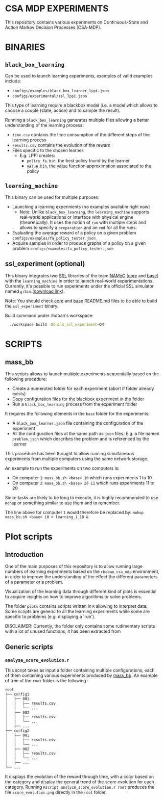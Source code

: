 # CSA MDP EXPERIMENTS

This repository contains various experiments on Continuous-State and Action
Markov Decision Processes (CSA-MDP).


# BINARIES

## `black_box_learning`

Can be used to launch learning experiments, examples of valid examples include:

- `configs/examples/black_box_learner_lppi.json`
- `configs/experimental/ssl_lppi.json`

This type of learning require a blackbox model (i.e. a model which allows to
choose a couple (state, action) and to sample the result).

Running a `black_box_learning` generates multiple files allowing a better
understanding of the learning process:

- `time.csv` contains the time consumption of the different steps of the learning process
- `results.csv` contains the evolution of the reward
- Files specific to the chosen learner:
  - E.g. LPPI creates:
    - `policy_fa.bin`, the best policy found by the learner
    - `value.bin`, the value function approximation associated to the policy

## `learning_machine`

This binary can be used for multiple purposes:

- Launching a learning experiments (no examples available right now)
  - Note: Unlike `black_box_learning`, the `learning_machine` supports
    real-world applications or interface with physical engine (theoretically).
    It uses the notion of `run` with multiple steps and allows to specify a
    `preparation` and an `end` for all the runs.
- Evaluating the average reward of a policy on a given problem `configs/examples/fa_policy_tester.json`
- Acquire samples in order to produce graphs of a policy on a given problem
  `configs/examples/fa_policy_tester.json`

## ssl_experiment (optional)

This binary integrates two [SSL](https://ssl.robocup.org/) libraries of the team [NAMeC](https://namec.fr) ([core](https://gitlab.namec.fr/ssl/software/backend/libs/core) and [base](https://gitlab.namec.fr/ssl/software/backend/libs/base)) with the `learning_machine` in order to launch real-world experimentations.
Currently, it's possible to run experiments under the official SSL simulator named `grSim`.([download link](https://gitlab.namec.fr/ssl/software/external/grSim)).

Note: You should check [core](https://gitlab.namec.fr/ssl/software/backend/libs/core) and [base](https://gitlab.namec.fr/ssl/software/backend/libs/base) README.md files to be able to build the `ssl_experiment` binary.

Build command under rhoban's workspace:
```bash
  ./workspace build -Dbuild_ssl_experiment=ON
```

# SCRIPTS

## mass_bb

This scripts allows to launch multiple experiments sequentially based on the
following procedure:

- Create a numeroted folder for each experiment (abort if folder already exists)
- Copy configuration files for the blackbox experiment in the folder
- Run a `black_box_learning` process from the experiment folder

It requires the following elements in the `base` folder for the experiments:

- A `black_box_learner.json` file containing the configuration of the experiment
- All the configuration files at the same path as `json` files.
  E.g. a file named `problem.json` which describes the problem and is referenced
  by the learner

This procedure has been thought to allow running simultaneous experiments from
multiple computers using the same network storage.

An example to run the experiments on two computers is:

- On computer `1`: `mass_bb.sh <base> 10` which runs experiments 1 to 10
- On computer `2`: `mass_bb.sh <base> 20 11` which runs experiments 11 to 20

Since tasks are likely to be long to execute, it is highly recommended to use
`nohup` or something similar to use them and to remember.

The line above for computer `1` would therefore be replaced by:
`nohup mass_bb.sh <base> 10 > learning_1_10 &`

# Plot scripts

## Introduction

One of the main purposes of this repository is to allow running large numbers of
learning experiments based on the `rhoban_csa_mdp` environment, in order to
improve the understanding of the effect the different parameters of a parameter
or a problem.

Visualization of the learning data through different kind of plots is essential
to acquire insights on how to improve algorithms or solve problems.

The folder `plots` contains scripts written in `R` allowing to
interpret data. Some scripts are generic to all the learning experiments while
some are specific to problems (e.g. displaying a 'run').

DISCLAIMER: Currently, the folder only contains some rudimentary scripts with
a lot of unused functions, it has been extracted from

## Generic scripts

### `analyze_score_evolution.r`

This script takes as input a folder containing multiple configurations, each of
them containing various experiments produced by [mass_bb](#mass_bb).
An example of tree of the `root` folder is the following :
```bash
root
├── config1
│   ├── 001
│   │   ├── results.csv
│   │   └── ...
│   ├── 002
│   │   ├── results.csv
│   │   └── ...
│   ├── ...
├── config2
│   ├── 001
│   │   ├── results.csv
│   │   └── ...
│   ├── 002
│   │   ├── results.csv
│   │   └── ...
│   ├── ...
└── ...
```
It displays the evolution of the reward through time, with a color based on the
category and display the general trend of the score evolution for each category.
Running `Rscript analyze_score_evolution.r root` produces the file
`score_evolution.png` directly in the `root` folder.
